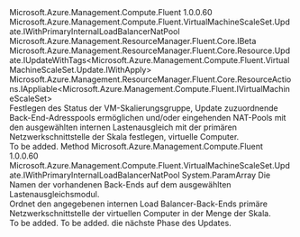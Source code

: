 <Type Name="IWithPrimaryInternalLoadBalancerBackendOrNatPool" FullName="Microsoft.Azure.Management.Compute.Fluent.VirtualMachineScaleSet.Update.IWithPrimaryInternalLoadBalancerBackendOrNatPool">
  <TypeSignature Language="C#" Value="public interface IWithPrimaryInternalLoadBalancerBackendOrNatPool : Microsoft.Azure.Management.Compute.Fluent.VirtualMachineScaleSet.Update.IWithPrimaryInternalLoadBalancerNatPool, Microsoft.Azure.Management.ResourceManager.Fluent.Core.IBeta, Microsoft.Azure.Management.ResourceManager.Fluent.Core.Resource.Update.IUpdateWithTags&lt;Microsoft.Azure.Management.Compute.Fluent.VirtualMachineScaleSet.Update.IWithApply&gt;, Microsoft.Azure.Management.ResourceManager.Fluent.Core.ResourceActions.IAppliable&lt;Microsoft.Azure.Management.Compute.Fluent.IVirtualMachineScaleSet&gt;" />
  <TypeSignature Language="ILAsm" Value=".class public interface auto ansi abstract IWithPrimaryInternalLoadBalancerBackendOrNatPool implements class Microsoft.Azure.Management.Compute.Fluent.VirtualMachineScaleSet.Update.IWithApply, class Microsoft.Azure.Management.Compute.Fluent.VirtualMachineScaleSet.Update.IWithAvailabilityZone, class Microsoft.Azure.Management.Compute.Fluent.VirtualMachineScaleSet.Update.IWithBootDiagnostics, class Microsoft.Azure.Management.Compute.Fluent.VirtualMachineScaleSet.Update.IWithCapacity, class Microsoft.Azure.Management.Compute.Fluent.VirtualMachineScaleSet.Update.IWithExtension, class Microsoft.Azure.Management.Compute.Fluent.VirtualMachineScaleSet.Update.IWithManagedDataDisk, class Microsoft.Azure.Management.Compute.Fluent.VirtualMachineScaleSet.Update.IWithManagedServiceIdentity, class Microsoft.Azure.Management.Compute.Fluent.VirtualMachineScaleSet.Update.IWithoutPrimaryLoadBalancer, class Microsoft.Azure.Management.Compute.Fluent.VirtualMachineScaleSet.Update.IWithoutPrimaryLoadBalancerBackend, class Microsoft.Azure.Management.Compute.Fluent.VirtualMachineScaleSet.Update.IWithoutPrimaryLoadBalancerNatPool, class Microsoft.Azure.Management.Compute.Fluent.VirtualMachineScaleSet.Update.IWithPrimaryInternalLoadBalancerNatPool, class Microsoft.Azure.Management.Compute.Fluent.VirtualMachineScaleSet.Update.IWithSku, class Microsoft.Azure.Management.Compute.Fluent.VirtualMachineScaleSet.Update.IWithUnmanagedDataDisk, class Microsoft.Azure.Management.ResourceManager.Fluent.Core.IBeta, class Microsoft.Azure.Management.ResourceManager.Fluent.Core.Resource.Update.IUpdateWithTags`1&lt;class Microsoft.Azure.Management.Compute.Fluent.VirtualMachineScaleSet.Update.IWithApply&gt;, class Microsoft.Azure.Management.ResourceManager.Fluent.Core.ResourceActions.IAppliable`1&lt;class Microsoft.Azure.Management.Compute.Fluent.IVirtualMachineScaleSet&gt;, class Microsoft.Azure.Management.ResourceManager.Fluent.Core.ResourceActions.IIndexable" />
  <TypeSignature Language="DocId" Value="T:Microsoft.Azure.Management.Compute.Fluent.VirtualMachineScaleSet.Update.IWithPrimaryInternalLoadBalancerBackendOrNatPool" />
  <TypeSignature Language="VB.NET" Value="Public Interface IWithPrimaryInternalLoadBalancerBackendOrNatPool&#xA;Implements IAppliable(Of IVirtualMachineScaleSet), IBeta, IUpdateWithTags(Of IWithApply), IWithPrimaryInternalLoadBalancerNatPool" />
  <TypeSignature Language="F#" Value="type IWithPrimaryInternalLoadBalancerBackendOrNatPool = interface&#xA;    interface IWithPrimaryInternalLoadBalancerNatPool&#xA;    interface IWithApply&#xA;    interface IAppliable&lt;IVirtualMachineScaleSet&gt;&#xA;    interface IIndexable&#xA;    interface IUpdateWithTags&lt;IWithApply&gt;&#xA;    interface IWithManagedDataDisk&#xA;    interface IWithUnmanagedDataDisk&#xA;    interface IWithSku&#xA;    interface IWithCapacity&#xA;    interface IWithExtension&#xA;    interface IWithoutPrimaryLoadBalancer&#xA;    interface IWithoutPrimaryLoadBalancerBackend&#xA;    interface IWithoutPrimaryLoadBalancerNatPool&#xA;    interface IWithManagedServiceIdentity&#xA;    interface IBeta&#xA;    interface IWithBootDiagnostics&#xA;    interface IWithAvailabilityZone" />
  <AssemblyInfo>
    <AssemblyName>Microsoft.Azure.Management.Compute.Fluent</AssemblyName>
    <AssemblyVersion>1.0.0.60</AssemblyVersion>
  </AssemblyInfo>
  <Interfaces>
    <Interface>
      <InterfaceName>Microsoft.Azure.Management.Compute.Fluent.VirtualMachineScaleSet.Update.IWithPrimaryInternalLoadBalancerNatPool</InterfaceName>
    </Interface>
    <Interface>
      <InterfaceName>Microsoft.Azure.Management.ResourceManager.Fluent.Core.IBeta</InterfaceName>
    </Interface>
    <Interface>
      <InterfaceName>Microsoft.Azure.Management.ResourceManager.Fluent.Core.Resource.Update.IUpdateWithTags&lt;Microsoft.Azure.Management.Compute.Fluent.VirtualMachineScaleSet.Update.IWithApply&gt;</InterfaceName>
    </Interface>
    <Interface>
      <InterfaceName>Microsoft.Azure.Management.ResourceManager.Fluent.Core.ResourceActions.IAppliable&lt;Microsoft.Azure.Management.Compute.Fluent.IVirtualMachineScaleSet&gt;</InterfaceName>
    </Interface>
  </Interfaces>
  <Docs>
    <summary>
            Festlegen des Status der VM-Skalierungsgruppe, Update zuzuordnende Back-End-Adresspools ermöglichen und/oder eingehenden NAT-Pools mit den ausgewählten internen Lastenausgleich mit der primären Netzwerkschnittstelle der Skala festlegen, virtuelle Computer.
            </summary>
    <remarks>To be added.</remarks>
  </Docs>
  <Members>
    <Member MemberName="WithPrimaryInternalLoadBalancerBackends">
      <MemberSignature Language="C#" Value="public Microsoft.Azure.Management.Compute.Fluent.VirtualMachineScaleSet.Update.IWithPrimaryInternalLoadBalancerNatPool WithPrimaryInternalLoadBalancerBackends (params string[] backendNames);" />
      <MemberSignature Language="ILAsm" Value=".method public hidebysig newslot virtual instance class Microsoft.Azure.Management.Compute.Fluent.VirtualMachineScaleSet.Update.IWithPrimaryInternalLoadBalancerNatPool WithPrimaryInternalLoadBalancerBackends(string[] backendNames) cil managed" />
      <MemberSignature Language="DocId" Value="M:Microsoft.Azure.Management.Compute.Fluent.VirtualMachineScaleSet.Update.IWithPrimaryInternalLoadBalancerBackendOrNatPool.WithPrimaryInternalLoadBalancerBackends(System.String[])" />
      <MemberSignature Language="VB.NET" Value="Public Function WithPrimaryInternalLoadBalancerBackends (ParamArray backendNames As String()) As IWithPrimaryInternalLoadBalancerNatPool" />
      <MemberSignature Language="F#" Value="abstract member WithPrimaryInternalLoadBalancerBackends : string[] -&gt; Microsoft.Azure.Management.Compute.Fluent.VirtualMachineScaleSet.Update.IWithPrimaryInternalLoadBalancerNatPool" Usage="iWithPrimaryInternalLoadBalancerBackendOrNatPool.WithPrimaryInternalLoadBalancerBackends backendNames" />
      <MemberType>Method</MemberType>
      <AssemblyInfo>
        <AssemblyName>Microsoft.Azure.Management.Compute.Fluent</AssemblyName>
        <AssemblyVersion>1.0.0.60</AssemblyVersion>
      </AssemblyInfo>
      <ReturnValue>
        <ReturnType>Microsoft.Azure.Management.Compute.Fluent.VirtualMachineScaleSet.Update.IWithPrimaryInternalLoadBalancerNatPool</ReturnType>
      </ReturnValue>
      <Parameters>
        <Parameter Name="backendNames" Type="System.String[]">
          <Attributes>
            <Attribute>
              <AttributeName>System.ParamArray</AttributeName>
            </Attribute>
          </Attributes>
        </Parameter>
      </Parameters>
      <Docs>
        <param name="backendNames">Die Namen der vorhandenen Back-Ends auf dem ausgewählten Lastenausgleichsmodul.</param>
        <summary>
            Ordnet den angegebenen internen Load Balancer-Back-Ends primäre Netzwerkschnittstelle der virtuellen Computer in der Menge der Skala.
            </summary>
        <returns>To be added.</returns>
        <remarks>To be added.</remarks>
        <return>die nächste Phase des Updates.</return>
      </Docs>
    </Member>
  </Members>
</Type>